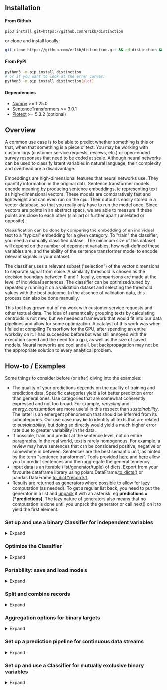 
## Installation

#### From Github
```bash
pip3 install git+https://github.com/er1kb/distinction
```
or clone and install locally:
```bash
git clone https://github.com/er1kb/distinction.git && cd distinction && pip3 install .
```

#### From PyPI
```bash
python3 -m pip install distinction
# or if you want to look at the error curves:
python3 -m pip install distinction[plot]
```

#### Dependencies
* [Numpy](https://numpy.org/) >= 1.25.0
* [SentenceTransformers](https://sbert.net/) >= 3.0.1
* [Plotext](https://github.com/piccolomo/plotext) >= 5.3.2 (optional)


## Overview
A common use case is to be able to predict whether something is this or that, when that something is a piece of text. You may be working with custom logs (customer service requests, reviews, etc.) or open-ended survey responses that need to be coded at scale. Although neural networks can be used to classify latent variables in natural language, their complexity and overhead are a disadvantage. 

Embeddings are high-dimensional features that neural networks use. They quantify information in the original data. Sentence transformer models encode meaning by producing sentence embeddings, ie representing text as high-dimensional vectors. These models are comparatively fast and lightweight and can even run on the cpu. Their output is easily stored in a vector database, so that you really only have to run the model once. Since vectors are points in an abstract space, we are able to measure if these points are close to each other (similar) or further apart (unrelated or opposite). 

Classification can be done by comparing the embedding of an individual text to a "typical" embedding for a given category. To "train" the classifier, you need a manually classified dataset. The minimum size of this dataset will depend on the number of dependent variables, how well-defined these variables are, and the ability of the sentence transformer model to encode relevant signals in your dataset. 

The classifier uses a relevant subset ("selection") of the vector dimensions to separate signal from noise. A similarity threshold is chosen as the decision boundary between 0 and 1. Ideally, comparisons are made at the level of individual sentences. The classifier can be optimized/tuned by repeatedly running it on a validation dataset and selecting the threshold values with the best outcome. In the absence of validation data, this process can also be done manually.

This tool has grown out of my work with customer service requests and other textual data. The idea of semantically grouping texts by calculating centroids is not new, but we needed a framework that would fit into our data pipelines and allow for some optimization. A catalyst of this work was when I failed at compiling Tensorflow for the GPU, after spending an entire workday on it. I had succeeded before but was still annoyed with the execution speed and the need for a gpu, as well as the size of saved models. Neural networks are cool and all, but backpropagation may not be the appropriate solution to every analytical problem. 


## How-to / Examples

Some things to consider before (or after) diving into the examples: 
* The quality of your predictions depends on the quality of training and prediction data. Specific categories yield a lot better prediction error than general ones. Use categories that are somewhat coherently expressed and not too broad. For example, _recycling_ and _energy\_consumption_ are more useful in this respect than _sustainability_. The latter is an emergent phenomenon that should be inferred from its subcategories. Our use case may be to identify all texts that are related to _sustainability_, but doing so directly would yield a much higher error rate due to greater variability in the data. 
* If possible, train and predict at the sentence level, not on entire paragraphs. In the real world, text is rarely homogenous. For example, a review may have sentences that can be considered positive, negative or somewhere in between. Sentences are the best semantic unit, as hinted by the term "sentence transformer". Tools provided [here](#split-and-combine-records) and [here](#set-up-a-prediction-pipeline-for-continuous-data-streams) allow you to predict sentences and then aggregate the general tendency. 
* Input data is an iterable (list/generator/tuple) of dicts. Export from your favourite dataframe library using polars.DataFrame.[to\_dicts()](https://docs.pola.rs/api/python/stable/reference/dataframe/api/polars.DataFrame.to_dicts.html) or pandas.DataFrame.[to\_dict('records')](https://pandas.pydata.org/docs/reference/api/pandas.DataFrame.to_dict.html).
* Results are returned as generators where possible to allow for lazy computation (as needed). To get a regular list back, you need to put the generator in a list and [unpack](https://www.geeksforgeeks.org/convert-generator-object-to-list-in-python/) it with an asterisk, eg __predictions = [\*predictions]__. The lazy nature of generators also means that no computation is done until you unpack the generator or call next() on it to yield the first element. 



### Set up and use a binary Classifier for independent variables

<details>
<summary>Expand</summary>

This is our training data, a small sample of 21 manually coded short sentences. Notice the "suggestion" variable is formatted as strings, eg with quotation marks, so we need to do some data cleaning to get the counts. This is really the only time we should have to use the helper function _ones_to_int()_ directly. As the need for int conversion is a common scenario, especially in a dynamically typed language, the conversion will always be done automatically when you add data to the classifier. 

```python
from distinction import Classifier, count_used_keys, ones_to_int

data = [
    { "id": 0,  "message": "Greatest burgers I ever tasted", "positive": 1, "suggestion": "0", "taste": 1, "service": 0 },
    { "id": 1,  "message": "Your fries could be a bit more salty", "positive": 0, "suggestion": "1", "taste": 1 },
    { "id": 2,  "message": "Good service at the drive-in, those people should be given a raise", "positive": 1, "suggestion": 0, "taste": 0, "service": 1 },
    { "id": 3,  "message": "This is spam", "spam": 1 },
    { "id": 4,  "message": "I've never tasted such awful fries", "positive": 0, "suggestion": "0", "taste": 1, "service": 0 },
    { "id": 5,  "message": "Thanks for helping me to get around with my wheelchair!", "positive": 1, "suggestion": "0", "taste": 0, "service": 1 },
    { "id": 6,  "message": "Maybe upgrade your burger buns, the current ones are dry and boring", "positive": 0, "suggestion": "1", "taste": 1, "service": 0 },
    { "id": 7,  "message": "Is this how you handle your customers?", "positive": 0, "suggestion": "0", "taste": 0, "service": 1 },
    { "id": 8,  "message": "The salad tasted a bit different, I think you should put some oil on it.", "positive": 0, "suggestion": "1", "taste": 1, "service": 0 },
    { "id": 9,  "message": "This is the best place in town, and the staff are customer-oriented", "positive": 1, "suggestion": "0", "taste": 0, "service": 1 },
    { "id": 10, "message": "Too much pepper, please tell your chef to be more conservative with the seasoning", "positive": 0, "suggestion": "1", "taste": 1, "service": 0 },
    { "id": 11, "message": "I appreciate your help", "positive": 1, "suggestion": "0", "taste": 0, "service": 1 },
    { "id": 12, "message": "I think you should install security cameras on the parking lot", "positive": 0, "suggestion": "1", "taste": 0, "service": 0 },
    { "id": 13, "message": "I don't like their french fries, but the burgers are ok and the staff are usually helpful", "positive": 0, "suggestion": "0", "taste": 1, "service": 1 },
    { "id": 14, "message": "There should be more suitable options for vegans who are also keto and paleo crossfitters!", "positive": 0, "suggestion": "1", "taste": 0, "service": 1 },
    { "id": 15, "message": "Big Burger is trying to POISON us all with vegetable oils", "positive": 0, "suggestion": "0", "taste": 0, "service": 1 },
    { "id": 16, "message": "I complained about my burger and got a new one with just the right amount of seasoning - great customer service!", "positive": 1, "suggestion": "0", "taste": 1, "service": 1 },
    { "id": 17, "message": "Poor excuse for an establishment, why don't you just shut down?", "positive": 0, "suggestion": "1", "taste": 0, "service": 1 },
    { "id": 18, "message": "Great food, great location", "positive": 1, "suggestion": "0", "taste": 1, "service": 0 },
    { "id": 19, "message": "More spam", "positive": 0, "suggestion": "0", "taste": 0, "service": 0, "spam": 1 },
    { "id": 20, "message": "Great service, but not so great food", "positive": 1, "suggestion": "1", "taste": 1, "service": 1 }
]

binary_variables = 'positive suggestion taste service spam'.split()
data = [*ones_to_int(data, keys = binary_variables)] # Convert strings to int - this is done automatically by the classifier later on
print(count_used_keys(data, ignore = 'id message'))
```

Counts of targets in the training data:
```python
{'positive': 8, 'suggestion': 8, 'spam': 2, 'taste': 10, 'service': 11}
```

#### Classifier from training\_data - raw text 

<details>
<summary>Initiate and train the classifier</summary>

First step is to define the classifier. Using a dict for keyword arguments means the arguments are reusable. We tell the classifier which columns are binary variables (targets). A confounder is a special kind of target, as it cannot be anything else. In this example, we don't want spam messages to taint our customer service statistics. 
The train() method below calls the sentence transformer to encode the texts, then calculates the centroids of each target and finally ranks the features (embedding dimensions) by relevance. 
<br><br>
If your text is not in English, remember to use another __model__ from the [Huggingface model hub](https://huggingface.co/models?pipeline_tag=sentence-similarity&sort=downloads) that speaks your language. There are language-specific and multilingual ones to choose from. A model that doesn't understand your language will still produce results, although they won't make much sense. 

```python

kwargs = {
    'targets': 'positive suggestion taste service'.split(),
    'confounders': ['spam'],
    'id_columns': ['id'],
    'text_column': 'message',
    'default_selection': 0.05,
    'model': 'sentence-transformers/all-MiniLM-L6-v2'
}

C = Classifier(**kwargs)
C.train(data)

```

</details>



<details>
<summary>Predict</summary>


Let's try to classify a couple of new texts. This is just using default parameters: looking at 5% (=39) of the 768 embedding dimensions and classifying something as 1 if the similarity with its centroid is at least 0.5. The sample size of this example is too small to reliably [optimize](#optimize-the-classifier) the classifier.
```python
predictions = [*C.predict([{"message": "I really like the taste of these burgers."},
                          {"message": "The staff was really helpful"},
                          {"message": "This is definitely spam"}
                          ])]
for p in predictions:
    print(p)
```

These results are ok given the small sample size and lack of optimization, although the first one should have been classified as positive. Notice the third sample is spam and has all other targets set to 0, since _spam_ was declared to be a confounding variable. 
```bash
{'message': 'I really like the taste of these burgers.', 'positive': 0, 'service': 0, 'suggestion': 0, 'taste': 1, 'spam': 0}
{'message': 'The staff was really helpful', 'positive': 1, 'service': 1, 'suggestion': 0, 'taste': 0, 'spam': 0}
{'message': 'This is definitely spam', 'positive': 0, 'service': 0, 'suggestion': 0, 'taste': 0, 'spam': 1}
```


For this example, we can also run predict on the original data. Using training data to validate a model is considered bad practice because of the obvious risk of overfitting, but the results below still tell us that the classifier has picked up some relevant signals. 

```python
predictions = [*C.predict(data)]
print(f"{'PREDICTIONS':<40}TEXT")
for p in predictions:
    print(f"{', '.join([k for k,v in p.items() if k in (kwargs['targets'] + kwargs['confounders']) and v == 1]):40}{p['message']}")
```


```
PREDICTIONS                             TEXT
positive, taste                         Greatest burgers I ever tasted
suggestion, taste                       Your fries could be a bit more salty
positive, service                       Good service at the drive-in, those people should be given a raise
spam                                    This is spam
taste                                   I've never tasted such awful fries
positive, service                       Thanks for helping me to get around with my wheelchair!
suggestion, taste                       Maybe upgrade your burger buns, the current ones are dry and boring
positive, service                       Is this how you handle your customers?
suggestion, taste                       The salad tasted a bit different, I think you should put some oil on it.
positive, service                       This is the best place in town, and the staff are customer-oriented
suggestion, taste                       Too much pepper, please tell your chef to be more conservative with the seasoning
positive, service                       I appreciate your help
suggestion                              I think you should install security cameras on the parking lot
service, taste                          I don't like their french fries, but the burgers are ok and the staff are usually helpful
service, suggestion, taste              There should be more suitable options for vegans who are also keto and paleo crossfitters!
service, taste                          Big Burger is trying to POISON us all with vegetable oils
positive, service, taste                I complained about my burger and got a new one with just the right amount of seasoning - great customer service!
service                                 Poor excuse for an establishment, why don't you just shut down?
positive, taste                         Great food, great location
spam                                    More spam
positive, service, suggestion, taste    Great service, but not so great food
```

</details>



<details>
<summary>Validate</summary>
<br>

If there is validation data with the right answers, you can assess model performance using _predict(..., validation = True)_. For this example, we're going to cheat by re-using the training data listed above. The _Classifier.error()_ method will print the error by target variable. Validation also produces a list of prediction errors per row stored at _Classifier.error\_rate\_by\_row_. In the code below, note the [generator unpacking](https://www.geeksforgeeks.org/convert-generator-object-to-list-in-python/) of the prediction results to force the computation and produce the error rate. 
```python
_ = [*C.predict(data, validation = True)]
C.error()
```

As expected, we get an artificially low error rate since the model is overfitted to our training data. Rows 14 and 15 were predicted as taste. You could argue these messages are food related (keto/paleo and vegetable oils respectively), even though they were not manually coded as such. 

```bash
TARGETS             OVERALL             FALSE POSITIVE      FALSE NEGATIVE      THRESHOLD
----------------------------------------------------------------------------------------------------
positive            0.05                0.05                0.0                 0.5
service             0.0                 0.0                 0.0                 0.5
suggestion          0.05                0.0                 0.05                0.5
taste               0.1                 0.1                 0.0                 0.5

CONFOUNDERS         OVERALL             FALSE POSITIVE      FALSE NEGATIVE      THRESHOLD
----------------------------------------------------------------------------------------------------
spam                0.0                 0.0                 0.0                 0.5
```

</details>




#### Classifier from training\_data - pre-encoded

<details>
<summary>Expand</summary>
<br>

Although sentence transformers are fast compared to other neural networks, the encoding of text is the most time consuming part of the Classifier model and especially for large datasets. For the training stage, you can get around this by using a smaller sample. Another obvious way to save time and computation is if you have pre-existing embeddings in a vector database, such as [Elasticsearch](https://www.elastic.co/). You can then skip the encoding altogether by calling _train()_ and/or _predict()_ with the argument _pre\_encoded = True_. Ideally, you should never have to encode text more than once in a data pipeline. When using existing vectors, you need to specify _vector\_column_ instead of _text\_column_. These two sources are kept separate to allow for use cases where both raw text and embeddings are processed.  

In the following example, we encode the training data outside of the Classifier, but then we go back to using raw text from the prediction data. For raw text, use the _text\_column_ argument (if omitted, the default value being "text"). For vectors, use __either__ the _text\_column_ or the optional _vector\_column_ argument. The reason these two arguments exist side by side is you might want to predict using vectors while at the same time concatenating text - more on this in the section on pipelines. 
The code below uses an optional [pytorch](https://github.com/pytorch/pytorch) check to run the sentence transformer on the GPU. 

```python
from distinction import Classifier
from sentence_transformers import SentenceTransformer
import torch

device = torch.device('cuda' if torch.cuda.is_available() else 'cpu')
print('Using device:', device)

model = SentenceTransformer(model_name_or_path = 'sentence-transformers/all-MiniLM-L6-v2',
                            device = device,
                            tokenizer_kwargs = {'clean_up_tokenization_spaces': True}) # this setting gets rid of a warning in Transformers 4.45.1

training_data = [dict(text='I am the great Cornholio', beavis=1), 
                 dict(text='I have seen the top of the mountain, and it is good', beavis=0)]

vectors = model.encode([r['text'] or '' for r in training_data], show_progress_bar = False)

for i,_ in enumerate(training_data):
    training_data[i]['vector'] = vectors[i] # Merge sentence embeddings into the original data


C = Classifier(text_column = 'vector', show_progress_bar = False) # Set to read encoded "text" for prediction. Optionally use vector_column = 'vector' instead, if you want to. 
C.train(training_data, pre_encoded = True) # Tell the classifier that the text column is an embedding

# Let's assume the prediction data is supplied as raw text
C.text_column = 'text' # Set to read proper text from the "text" column, as we predict with pre_encoded = False on the next line
results = C.predict([dict(text = 'I am Cornholio!')], pre_encoded = False)
print(next(results))
```

Output:
```bash
❯ python3 pre_encoded.py
Using device: cuda
Done encoding prediction data

{'text': 'I am Cornholio!', 'beavis': 1}
```


</details>

</details>



### Optimize the Classifier

<details>
<summary>Expand</summary>

This section can be run with the data and settings from the restaurant reviews example [above](#set-up-and-use-a-binary-classifier-for-independent-variables). Again, we will have to re-use the training data for the purpose of demonstration. The very small sample size means less chance of convergence, meaning the results are somewhat sketchy if not useless. Tuning the model uses repeated validation, which means the prediction data has to contain the right answers. 

Currently, the optimal similarity cutoff is determined to be the sweetspot between type 1 and type 2 errors. Minimizing the overall error works well for most targets, but for rare ones the model will just assign 0 to everything to achieve the best accuracy. The concept of [_imbalanced datasets_](https://discuss.pytorch.org/t/model-predictions-are-all-tensors-full-of-zeros/155381/11) is a known problem even for neural networks. Minimizing the difference between false positive and false negative rates does not yield the absolute minimum error, but it does seem to avoid having the model apply the null hypothesis to everything. It's on my todo list to improve on this, by putting some constraint on the optimization. In the meantime, you can use the plotting function to see whether there is room for improvement or not. 


<details>
<summary>Tune similarity</summary>
<br>

To find an estimate of the optimal similarity threshold, run the __Classifier.tune()__ method with default settings. The simulation will abort for each target when finding the optimal value, if not using plots (explained below), hence you might see the computation speed up towards the end. 

```python
C = Classifier(**kwargs)
C.train(data)
C.tune(data) # Tuning similarity within the default range of 0.01 - 1 in 0.01 increments, until optimal values are found

```

</details>

<details>
<summary>Tune selection</summary>
<br>

Add the argument __param\_name = 'selection'__ to the __Classifier.tune()__ method. To speed up the process, reduce the range with __param\_range = (start, stop, step)__. In this example, experience tells me the optimal value is somewhere in the range of 0.01 - 0.2 and so we don't have to spend time looking beyond that. You estimate one parameter at a time, hence the two separate calls to __tune()__. Only the first call needs to provide data to the Classifier. 

```python
C = Classifier(**kwargs)
C.train(data)
C.tune(data) # Tuning similarity within the default range of 0.01 - 1 in 0.01 increments
C.tune(param_name = 'selection', param_range = (0.01, 0.2, 0.01)) # Tuning selection within a reduced range, re-uses data from the previous call
```
</details>

<details>
<summary>Tune with plots</summary>
<br>

To plot the error curve, set __plot = True__. This requires external library [Plotext](https://github.com/piccolomo/plotext). Plots will be written to individual .html files in the _plots_ subfolder under your working directory. When plotting, the simulation will not end prematurely as it has to run through the entire range. You can still work in a reduced range with __param\_range__. 

```python
C.tune(data, plot = True) # Tuning similarity in the range of 0.01 - 1 in 0.01 increments and plotting the error curves
```
</details>


<details>
<summary>Use optimized criteria from tune()</summary>
<br>

Since __Classifier.tune()__ is a class method, the resulting "__criteria__" is saved to the class object. It's easy enough to export if you need to. 
```python
C = Classifier(**kwargs)
C.train(data)
C.tune(data) # Tuning similarity within the default range of 0.01 - 1 in 0.01 increments
C.tune(param_name = 'selection', param_range = (0.01, 0.2, 0.01)) # Tuning selection within a reduced range, re-uses data from the previous call
print(C.criteria)
```

This is the output. Again, only for the purpose of demonstration as it does not converge given the small sample size. 
```python
{'positive': {'similarity': 0.14, 'selection': 0.01}, 'service': {'similarity': 0.01, 'selection': 0.01}, 'suggestion': {'similarity': 0.37, 'selection': 0.04}, 'taste': {'similarity': 0.8, 'selection': 0.01}, 'spam': {'similarity': 1.0, 'selection': 0.01}}
```

</details>

<details>
<summary>Manually setting the thresholds</summary>
<br>

The concept of tuning the model relies on a validation dataset to compare the predictions with. If there is no validation data, you can optionally re-use the training data with the risk of overfitting. As a last resort however, you can also _predict_ the raw similarities, then sort the results descending with your favourite [spreadsheet software](https://github.com/saulpw/visidata), read the texts and manually identify the decision boundary. As you scroll through the results, there will be a dropoff point where texts are no longer relevant to the category of interest. You will need to consider both type 1 and type 2 errors (false positive and false negative respectively). Whether you want to minimize one of these or both will depend on your particular use case: "There are no solutions, only trade-offs". 

Exporting similarities:
```python
C = Classifier(**kwargs)
[*C.train(training_data)]
similarities = [*C.predict(prediction_data, discrete = False)] # Save similarities to variable
C.write_csv('my_similarities.csv', discrete = False) # Write similarities to disk
```

Using custom thresholds:
```python
custom_thresholds = { 'target1': { 'similarity': 0.64, 'selection': 0.1 }, 
                      'target2': { 'similarity': 0.7 }, # target2 uses the default selection
                      'target3': { 'selection': 0.2 } } # target3 uses the default cutoff (similarity)
kwargs = { 'targets': 'target1 target2 target3'.split(),
           'criteria': custom_thresholds }

C = Classifier(**kwargs)
print(C)
```

Output:
```bash
❯ python3 testrun4.py
Classifier(model='sentence-transformers/all-MiniLM-L6-v2', text_column='text', targets=['target1', 'target2', 'target3'], id_columns=[], confounders=[], ignore=[], default_selection=0.01, default_cutoff=0.5, criteria={'target1': {'similarity': 0.64, 'selection': 0.1}, 'target2': {'similarity': 0.7}, 'target3': {'selection': 0.2}}, mutually_exclusive=False, n_decimals=2, n_dims=384, trust_remote_code=False, show_progress_bar=True)
```


</details>

</details>


### Portability: save and load models

<details>
<summary>Expand</summary>

Saved models are typically a few kilobytes on disk. At the time of writing, only the training stage is saved. If you tune the model, the resulting __criteria__ will have to be stored elsewhere, eg in your python code. 

Saving:

```python
C = Classifier(**kwargs)
C.train(data)
C.to_npz('my_saved_model_file')
```

Loading:
```python
C = Classifier(**kwargs) # Initiate a new classifier
C.from_npz('my_saved_model_file') # Skip the training step by loading the previously trained parameters from disk
predictions = [*C.predict(some_new_data)]
```
</details>



### Split and combine records

<details>
<summary>Expand</summary>

Sentences are units of meaning, so splitting text into sentences will improve our predictions. If there is little punctuation in the text however, you may split by a fixed number of tokens and optionally with some overlap. These use cases are described below. The token splitting uses [regular expressions](https://docs.python.org/3/library/re.html) and word boundaries (\\b).

```python
from distinction import Classifier, split_records, combine_records

example_text = [{'text': 'This is the first sentence. Is this the second? Sentence number 3', 'binary_variable': 1},
                {'text': 'This text is a single sentence.', 'binary_variable': 0}] 
```
Note: in the code above we are hard-coding a binary variable from the start, where you would otherwise use the classifier for one or more targets once the text has been split. 

<details open>
<summary>Default settings</summary>
<br>

#### Split
By default, texts are split into sentences and then split into chunks when the sentence exceeds 384 tokens (the maximum for current sentence transformer models). The chunks are numbered by chunk\_id, with the last one being -1. These default settings should be used for semantic classifier pipelines, although a couple of other parameters are available to tamper with. 

__Note__: _split()_ assumes your data is not pre-encoded vectors. You cannot split an embedding the way you would split raw text. By the same token, _combine()_ automatically drops the vector column. 

```python
sentences = [*split_records(example_text)]
for sentence in sentences:
    print(sentence)
```

```bash
{'text': 'This is the first sentence. ', 'binary_variable': 1, 'doc_id': 0, 'sentence_id': 0}
{'text': 'Is this the second? ', 'binary_variable': 1, 'doc_id': 0, 'sentence_id': 1}
{'text': 'Sentence number 3', 'binary_variable': 1, 'doc_id': 0, 'sentence_id': 2}
{'text': 'This text is a single sentence.', 'binary_variable': 0, 'doc_id': 1, 'sentence_id': 0}
```

#### Combine

```python
results = [*combine_records(sentences, binary_targets = ['binary_variable'])]
for result in results:
    print(result)
```

Back to the original shape, with a document\_id added. 
```bash
{'doc_id': 0, 'text': 'This is the first sentence. Is this the second? Sentence number 3', 'binary_variable': 1}
{'doc_id': 1, 'text': 'This text is a single sentence.', 'binary_variable': 0}
```

</details>


<details>
<summary>Max sequence length</summary>
<br>

#### Split
If needed, you can set a different max number of tokens. Since whitespace and punctuation count as tokens, set max\_sequence\_length to double the number of words you want. This can also be used to produce n-grams. The two examples below differ with respect to the argument __per\_sentence__. 

##### Option 1: Fixed number of tokens
```python
sentences = [*split_records(example_text, per_sentence = False, max_sequence_length = 8)]
for sentence in sentences:
    print(sentence)
```

```bash
{'text': 'This is the first', 'binary_variable': 1, 'doc_id': 0, 'sentence_id': 0}
{'text': ' sentence. Is this the', 'binary_variable': 1, 'doc_id': 0, 'sentence_id': 1}
{'text': ' second? Sentence number 3', 'binary_variable': 1, 'doc_id': 0, 'sentence_id': 2}
{'text': '', 'binary_variable': 1, 'doc_id': 0, 'sentence_id': 3}
{'text': 'This text is a', 'binary_variable': 0, 'doc_id': 1, 'sentence_id': 0}
{'text': ' single sentence.', 'binary_variable': 0, 'doc_id': 1, 'sentence_id': 1}
```

##### Option 2: Max number of tokens per sentence
```python
sentences = [*split_records(example_text, per_sentence = True, max_sequence_length = 8)]
for sentence in sentences:
    print(sentence)
```

```bash
{'text': 'This is the first', 'binary_variable': 1, 'doc_id': 0, 'sentence_id': 0, 'chunk_id': 0}
{'text': ' sentence. ', 'binary_variable': 1, 'doc_id': 0, 'sentence_id': 0, 'chunk_id': -1}
{'text': 'Is this the second', 'binary_variable': 1, 'doc_id': 0, 'sentence_id': 1, 'chunk_id': 0}
{'text': '? ', 'binary_variable': 1, 'doc_id': 0, 'sentence_id': 1, 'chunk_id': -1}
{'text': 'Sentence number 3', 'binary_variable': 1, 'doc_id': 0, 'sentence_id': 2}
{'text': 'This text is a', 'binary_variable': 0, 'doc_id': 1, 'sentence_id': 0, 'chunk_id': 0}
{'text': ' single sentence.', 'binary_variable': 0, 'doc_id': 1, 'sentence_id': 0, 'chunk_id': -1}
```

#### Combine

There are no special considerations for combining records with respect to max\_sequence\_length. The code below uses default settings, as in the previous section. 
```python
results = [*combine_records(sentences, binary_targets = ['binary_variable'])]
for result in results:
    print(result)
```

```bash
{'doc_id': 0, 'text': 'This is the first sentence. Is this the second? Sentence number 3', 'binary_variable': 1}
{'doc_id': 1, 'text': 'This text is a single sentence.', 'binary_variable': 0}
```

</details>

<details>
<summary>Overlap</summary>
<br>

#### Split
An alternative strategy, possibly inferior to splitting by punctuation, is to split text by number of tokens with overlap. The example code below splits the text into chunks of no more than 10 tokens (5 words), with an overlap of 3 tokens (typically 2 words and one whitespace/punctuation). If using the overlap parameter, you must remember to use it when combining the texts back together again (see below). 
```python
sentences = [*split_records(example_text, per_sentence = False, max_sequence_length = 8, overlap = 3)]
for sentence in sentences:
    print(sentence)
```
```bash
{'text': 'This is the first', 'binary_variable': 1, 'doc_id': 0, 'sentence_id': 0}
{'text': 'the first sentence. Is ', 'binary_variable': 1, 'doc_id': 0, 'sentence_id': 1}
{'text': '. Is this the second', 'binary_variable': 1, 'doc_id': 0, 'sentence_id': 2}
{'text': 'the second? Sentence number ', 'binary_variable': 1, 'doc_id': 0, 'sentence_id': 3}
{'text': ' number 3', 'binary_variable': 1, 'doc_id': 0, 'sentence_id': 4}
{'text': 'This text is a', 'binary_variable': 0, 'doc_id': 1, 'sentence_id': 0}
{'text': 'is a single sentence.', 'binary_variable': 0, 'doc_id': 1, 'sentence_id': 1}
{'text': ' sentence.', 'binary_variable': 0, 'doc_id': 1, 'sentence_id': 2}
```

#### Combine

Note the _overlap_ argument below. 
```python
results = [*combine_records(example_text, overlap = 3, binary_targets = ['binary_variable'])]
for result in results:
    print(result)
```

```bash
{'doc_id': 0, 'text': 'This is the first sentence. Is this the second? Sentence number 3', 'binary_variable': 1}
{'doc_id': 1, 'text': 'This text is a single sentence.', 'binary_variable': 0}
```

</details>

</details>


### Aggregation options for binary targets

<details>
<summary>Expand</summary>
<br>

Depending on your use case, you may want to pick up the main tendency of the text or transient themes within it. For example, suggestions might be hidden in a sentence that is part of a longer text, whereas the general sentiment of a text might be better inferred by looking at the entire text. You can control this by how the binary variables are aggregated. 
Let's start with three examples relating to the restaurant reviews example above. The first text has 1 positive sentence, the second one has 2 and in the third one all 3 sentences are predicted to be positive. So which of these texts should we consider positive? 

```python

C = Classifier(**kwargs)
C.targets = ['positive'] # Let's look at one variable only, for brevity
C.train(data)

example_texts = [
    dict(id = 200, message = "Fries are expensive and not that good to be honest. Please do mashed potatoes instead and bigger plates! I am so incredibly happy."),
    dict(id = 201, message = "The location is great. I love the food. I don't like the staff that much."),
    dict(id = 202, message = "Food is nice. Staff is nice. I love it!")
]

split_examples = [*split_records(example_texts, text_column = 'message')]
predictions = [*C.predict(split_examples, discrete = True)]
for p in predictions:
    print(p)
```

```bash
{'doc_id': 0, 'id': 200, 'message': 'Fries are expensive and not that good to be honest. ', 'sentence_id': 0, 'positive': 0, 'spam': 0}
{'doc_id': 0, 'id': 200, 'message': 'Please do mashed potatoes instead and bigger plates! ', 'sentence_id': 1, 'positive': 0, 'spam': 0}
{'doc_id': 0, 'id': 200, 'message': 'I am so incredibly happy.', 'sentence_id': 2, 'positive': 1, 'spam': 0}
{'doc_id': 1, 'id': 201, 'message': 'The location is great. ', 'sentence_id': 0, 'positive': 1, 'spam': 0}
{'doc_id': 1, 'id': 201, 'message': 'I love the food. ', 'sentence_id': 1, 'positive': 1, 'spam': 0}
{'doc_id': 1, 'id': 201, 'message': "I don't like the staff that much.", 'sentence_id': 2, 'positive': 0, 'spam': 0}
{'doc_id': 2, 'id': 202, 'message': 'Food is nice. ', 'sentence_id': 0, 'positive': 1, 'spam': 0}
{'doc_id': 2, 'id': 202, 'message': 'Staff is nice. ', 'sentence_id': 1, 'positive': 1, 'spam': 0}
{'doc_id': 2, 'id': 202, 'message': 'I love it!', 'sentence_id': 2, 'positive': 1, 'spam': 0}
```

Note that __split\_records()__ changes the original data in place, in this case _example\_texts_ (printed again below). The __doc\_id__ key is added to each record, to be able to use this data later on when combining the split records back together. It's not strictly necessary to use the _original\_data_ argument of __combine\_records()__ below, it's just slightly better in terms of computational performance. 
```bash
{'id': 200, 'message': 'Fries are expensive and not that good to be honest. Please do mashed potatoes instead and bigger plates! I am so incredibly happy.', 'doc_id': 0}
{'id': 201, 'message': "The location is great. I love the food. I don't like the staff that much.", 'doc_id': 1}
{'id': 202, 'message': 'Food is nice. Staff is nice. I love it!', 'doc_id': 2}
```


##### Aggregation "any" (default)
```python
results = [*combine_records(predictions, 
                            text_column = 'message', 
                            binary_targets = C.targets, 
                            original_data = example_texts, 
                            aggregation = 'any')]
for result in results:
    print(result)
```

This is the default aggregation strategy, which sets the bar quite low. The first text should not be considered positive. We don't know why the person is happy, although we can assume it has nothing to do with the food. Consider the fact that sometimes people will express irony as well. 
```bash
{'doc_id': 0, 'message': 'Fries are expensive and not that good to be honest. Please do mashed potatoes instead and bigger plates! I am so incredibly happy.', 'positive': 1, 'spam': 0, 'id': 200}
{'doc_id': 1, 'message': "The location is great. I love the food. I don't like the staff that much.", 'positive': 1, 'spam': 0, 'id': 201}
{'doc_id': 2, 'message': 'Food is nice. Staff is nice. I love it!', 'positive': 1, 'spam': 0, 'id': 202}
```


##### Aggregation "most" / "majority"
```python
results = [*combine_records(predictions, text_column = 'message', 
                            binary_targets = C.targets, 
                            original_data = example_texts, 
                            aggregation = 'most')]
for result in results:
    print(result)
```

Looking at the majority of sentences, texts 2 and 3 become positive. 
```bash
{'doc_id': 0, 'message': 'Fries are expensive and not that good to be honest. Please do mashed potatoes instead and bigger plates! I am so incredibly happy.', 'positive': 0, 'spam': 0, 'id': 200}
{'doc_id': 1, 'message': "The location is great. I love the food. I don't like the staff that much.", 'positive': 1, 'spam': 0, 'id': 201}
{'doc_id': 2, 'message': 'Food is nice. Staff is nice. I love it!', 'positive': 1, 'spam': 0, 'id': 202}
```

##### Aggregation "all"
```python
results = [*combine_records(predictions, 
                            text_column = 'message', 
                            binary_targets = C.targets, 
                            original_data = example_texts, 
                            aggregation = 'all')]
for result in results:
    print(result)
```
With the constraint that all sentences have to be 1, only the third text becomes positive. 
```bash
{'doc_id': 0, 'message': 'Fries are expensive and not that good to be honest. Please do mashed potatoes instead and bigger plates! I am so incredibly happy.', 'positive': 0, 'spam': 0, 'id': 200}
{'doc_id': 1, 'message': "The location is great. I love the food. I don't like the staff that much.", 'positive': 0, 'spam': 0, 'id': 201}
{'doc_id': 2, 'message': 'Food is nice. Staff is nice. I love it!', 'positive': 1, 'spam': 0, 'id': 202}
```


##### Aggregation "relative" / "share"
```python
results = [*combine_records(predictions, 
                            text_column = 'message', 
                            binary_targets = C.targets, 
                            original_data = example_texts, 
                            aggregation = 'relative')]
for result in results:
    print(result)

```

After concatenation, the texts are found to be 1/3, 2/3 and 100% positive. 
```bash
{'doc_id': 0, 'message': 'Fries are expensive and not that good to be honest. Please do mashed potatoes instead and bigger plates! I am so incredibly happy.', 'positive': 0.3333333333333333, 'spam': 0.0, 'id': 200}
{'doc_id': 1, 'message': "The location is great. I love the food. I don't like the staff that much.", 'positive': 0.6666666666666666, 'spam': 0.0, 'id': 201}
{'doc_id': 2, 'message': 'Food is nice. Staff is nice. I love it!', 'positive': 1.0, 'spam': 0.0, 'id': 202}
```

##### Aggregation "mutually\_exclusive"

Use this when working with mutually exclusive data. The most common prediction wins. When two or more targets are equally common, the score becomes a tiebreaker. 
The actual code is shown as part of the section on [classifying mutually exclusive data](#set-up-and-use-a-Classifier-for-mutually-exclusive-binary-variables) below. 


</details>


### Set up a prediction pipeline for continuous data streams

<details>
<summary>Expand</summary>

When your model is finalized, you can turn it into an end-to-end prediction function using the _Classifier.to_pipeline()_ method. Provide it with the same keyword arguments used to initiate the Classifier before. The pipeline provides a convenient way to split the text, predict at the sentence level, and then combine the records together again. This code continues from the restaurant reviews example above. 

There are three use cases to consider, with respect to the __pre\_encoded__ argument. 

1. A raw text column is used for prediction. The text is split by sentence and then glued back together again. The original document level data is available to join in when combining the records after prediction. 
2. Pre-encoded vectors are used for prediction. These cannot be split into sentences or chunks like the raw text. It's assumed that these vectors are encoded at the sentence level, meaning they will be combined into coherent texts (using a _doc\_id\_column_ as key) after prediction. If not, set _combine = False_. Vectors are dropped from the output.
3. As #2, except there is also raw text to be combined. Remember the _text\_column_ is dual use: it can point to raw text or a pre-encoded vector. For this edge case, use _pre\_encoded = True_ and the extra argument _raw\_text\_column_. The vector, specified in _text\_column_ will be used for prediction. The raw text column will be glued together, assuming there are id columns in the data. 

<details>
<summary>Case 1: raw text as input</summary>

```python
kwargs = {
    'targets': 'positive suggestion taste service'.split(),
    'confounders': ['spam'],
    'id_columns': ['id'],
    'text_column': 'message',
    'default_selection': 0.05,
    'model': 'sentence-transformers/all-MiniLM-L6-v2',
    'show_progress_bar': False
}

C = Classifier(**kwargs)
C.train(data)
pipeline = C.to_pipeline(**kwargs) # Use the same settings as for the original classifier

new_data = [{"message": "I really love the taste of these burgers. This place is great."},
            {"message": "The staff was really helpful"},
            {"message": "This is definitely spam, even though I mention that the burgers taste good and the staff are helpful."}]

results = pipeline(new_data) # Returns a generator by default
for result in results:
    print(result)
```

```bash
{'doc_id': 0, 'message': 'I really love the taste of these burgers. This place is great.', 'positive': 1, 'service': 0, 'suggestion': 0, 'taste': 1, 'spam': 0}
{'doc_id': 1, 'message': 'The staff was really helpful', 'positive': 1, 'service': 1, 'suggestion': 0, 'taste': 0, 'spam': 0}
{'doc_id': 2, 'message': 'This is definitely spam, even though I mention that the burgers taste good and the staff are helpful.', 'positive': 0, 'service': 0, 'suggestion': 0, 'taste': 0, 'spam': 1}
```

</details>


<details>
<summary>Case 2: embeddings as input</summary>

Below we use embeddings for both training and prediction. 

```python
kwargs = {
    'targets': 'positive suggestion taste service'.split(),
    'confounders': ['spam'],
    'id_columns': ['id'],
    'text_column': 'embedding',
    'default_selection': 0.05
}

model = SentenceTransformer(model_name_or_path = 'sentence-transformers/all-MiniLM-L6-v2',
                            tokenizer_kwargs = {'clean_up_tokenization_spaces': True})

vectors = model.encode([r['message'] or '' for r in data], show_progress_bar = False)

for i,_ in enumerate(data):
    data[i]['embedding'] = vectors[i] # Put embedding into data
    data[i].pop('message') # Remove original text

C = Classifier(**kwargs)
C.train(data, pre_encoded = True)


kwargs.update(dict(pre_encoded = True, doc_id_column = 'id', split = False, combine = True)) 
# pre_encoded is an argument for .to_pipeline() but not to Classifier
pipeline = C.to_pipeline(**kwargs)


new_data = [{"id": 101, "message": "I really love the taste of these burgers. This place is great."},
            {"id": 102, "message": "The staff was really helpful"},
            {"id": 103, "message": "This is definitely spam, even though I mention that the burgers taste good and the staff are helpful."}]

new_vectors = model.encode([r['message'] or '' for r in new_data], show_progress_bar = False)
for i,_ in enumerate(new_data):
    new_data[i]['embedding'] = new_vectors[i]
    new_data[i].pop('message')

predictions = pipeline(new_data) # Returns a generator by default
for p in predictions:
    print(p)
```

```bash
{'id': 101, 'positive': 0, 'service': 0, 'suggestion': 0, 'taste': 1, 'spam': 0}
{'id': 102, 'positive': 1, 'service': 1, 'suggestion': 0, 'taste': 0, 'spam': 0}
{'id': 103, 'positive': 0, 'service': 0, 'suggestion': 0, 'taste': 0, 'spam': 1}
```

</details>


<details>
<summary>Case 3: embeddings as input, raw text as output</summary>

This is very similar to the previous example, except we specify a _text\_column_ for the raw text and put the vector in the _vector\_column_ argument. The vector will be dropped (unless _keep\_vector = True_) and the actual text will be concatenated. 

```python
kwargs = {
    'targets': 'positive suggestion taste service'.split(),
    'confounders': ['spam'],
    'id_columns': ['id'],
    'text_column': 'message',
    'vector_column': 'embedding',
    'default_selection': 0.05
}

model = SentenceTransformer(model_name_or_path = 'sentence-transformers/all-MiniLM-L6-v2',
                            tokenizer_kwargs = {'clean_up_tokenization_spaces': True})

vectors = model.encode([r['message'] or '' for r in data], show_progress_bar = False)

for i,_ in enumerate(data):
    data[i]['embedding'] = vectors[i]

C = Classifier(**kwargs)
C.train(data, pre_encoded = True)


kwargs.update(dict(pre_encoded = True, doc_id_column = 'id', split = False, combine = True)) # pre_encoded is an argument for .to_pipeline() but not to Classifier
pipeline = C.to_pipeline(**kwargs)


new_data = [{"id": 101, "message": "I really love the taste of these burgers. This place is great."},
            {"id": 102, "message": "The staff was really helpful"},
            {"id": 103, "message": "This is definitely spam, even though I mention that the burgers taste good and the staff are helpful."}]

new_vectors = model.encode([r['message'] or '' for r in new_data], show_progress_bar = False)
for i,_ in enumerate(new_data):
    new_data[i]['embedding'] = new_vectors[i]

predictions = pipeline(new_data) # Returns a generator by default
for p in predictions:
    print(p)
```

```bash
{'id': 101, 'message': 'I really love the taste of these burgers. This place is great.', 'positive': 0, 'service': 0, 'suggestion': 0, 'taste': 1, 'spam': 0}
{'id': 102, 'message': 'The staff was really helpful', 'positive': 1, 'service': 1, 'suggestion': 0, 'taste': 0, 'spam': 0}
{'id': 103, 'message': 'This is definitely spam, even though I mention that the burgers taste good and the staff are helpful.', 'positive': 0, 'service': 0, 'suggestion': 0, 'taste': 0, 'spam': 1}
```


</details>


<details>
<summary>Chaining pipelines</summary>

You can use one pipeline after another. Preferrably use the argument _keep\_vector = True_ to avoid the time-consuming step of encoding the text between the pipelines. Only the last pipeline should have _keep\_vector = False_ and _combine = True_ if prediction was done at the sentence level. If both of these arguments are True an exception is raised, as embeddings cannot be concatenated in a meaningful way. 

The example below consists of two separate pipelines. The first one categorizes a document as suggestion and/or taste if __any__ of the constituent sentences are predicted as such. Suggestions might be part of a longer text and not necessarily the main message. The second pipeline looks at the main tendency of the text, where __most__ of the sentences have to be positive or about service for these categories to be applied to the entire document. As the second text consists of one sentence, predictions are the same at the sentence and document levels.

The call to _pipeline\_chain([pipeline1, pipeline2], new\_data)_ is equal to _predictions = pipeline2(pipeline1(new\_data))_ except it's obviously more scalable. 

```python

from distinction import Classifier, count_used_keys, ones_to_int, pipeline_chain

# Omitted code from previous examples

kwargs = {
    'targets': 'positive suggestion taste service'.split(),
    'confounders': ['spam'],
    'id_columns': ['id'],
    'text_column': 'message',
    'vector_column': 'embedding',
    'default_selection': 0.05
}

C = Classifier(**kwargs)
C.train(data, pre_encoded = False)

kwargs.update(dict(keep_vector = True, targets = "suggestion taste".split(), aggregation = 'any', doc_id_column = 'id', split = True, combine = False)) 
# keep_vector makes sure we only need to encode the raw text once (time consuming)
# Split the text into sentences, but do not combine before applying the second pipeline
pipeline1 = C.to_pipeline(**kwargs)

kwargs.update(dict(pre_encoded = True, keep_vector = False, targets = "positive service".split(), aggregation = 'most', doc_id_column = 'id', split = False, combine = True))
# Combine sentences into the original documents, since this is the last prediction step
pipeline2 = C.to_pipeline(**kwargs)

new_data = [{"id": 101, "message": "I really love the taste of these burgers. This place is great."},
            {"id": 102, "message": "The staff was really helpful"},
            {"id": 103, "message": "This is definitely spam, even though I mention that the burgers taste good and the staff are helpful."}]

predictions = pipeline_chain([pipeline1, pipeline2], new_data)

for p in predictions:
    print(p)

```

```bash
{'id': 0, 'message': 'I really love the taste of these burgers. This place is great.', 'positive': 1, 'service': 0, 'suggestion': 0, 'taste': 1, 'spam': 0}
{'id': 1, 'message': 'The staff was really helpful', 'positive': 1, 'service': 1, 'suggestion': 0, 'taste': 0, 'spam': 0}
{'id': 2, 'message': 'This is definitely spam, even though I mention that the burgers taste good and the staff are helpful.', 'positive': 0, 'service': 0, 'suggestion': 0, 'taste': 0, 'spam': 1}
```



</details>



</details>


### Set up and use a Classifier for mutually exclusive binary variables

<details>
<summary>Expand</summary>

The following two examples use external datasets from [Kaggle](https://www.kaggle.com/datasets/). The Classifier is used in the same way as in the previous sections, except we add the argument __mutually\_exclusive = True__. This means only one of the targets can be true (1) and all others are false (0). 

There are no similarity thresholds for this kind of model, as the category with the max similarity is chosen (irrespective of whether these categories are equally well defined). As of this writing, there is also no tuning of "selection", ie how large percentage of the features to use. You will have to experiment. A reasonable assumption is that you will need a larger selection the more targets there are to choose from and the more general these decisions are. For the two analyses below, I settled on 0.5 and 0.65 respectively after some trial-and-error, which is substantially higher than what seems to work best for independent variables (as above). For some analyses, you might even set _default\_selection = 1_ meaning all the features are used, if that turns out to yield the lowest error. 

#### Reviews data

This example uses a subset of the [Reviews](https://www.kaggle.com/datasets/ahmedabdulhamid/reviews-dataset) dataset. Although the accuracy is not that good on individual sentences, after aggregating the result we get a typical accuracy of just below 90 %. This is despite the fact that the model is not trained on individual sentences.  

<details>
<summary>Code</summary>

```python
import sys
import csv
import random

from distinction import Classifier, split_records, combine_records

labels = dict([(0, 'negative'), (1, 'positive')])
reviews_data = list()

with open('TrainingDataNegative.txt', 'r') as f:
    next(f) # skip header row
    for row in f:
        record = { 'text': row.strip(),
                   'negative': 1 }
        reviews_data.append(record)

with open('TrainingDataPositive.txt', 'r') as f:
    next(f) # skip header row
    for row in f:
        record = { 'text': row.strip(),
                   'positive': 1 }
        reviews_data.append(record)

random.shuffle(reviews_data)

training_data = reviews_data[:1000] # Training on the first 1000 rows, multiple sentences
prediction_data = reviews_data[1000:1500] # Predicting/validating on the next 500 rows
split_prediction_data = [*split_records(prediction_data, text_column = 'text')] # Split by sentence

kwargs = {
            'model': 'sentence-transformers/all-MiniLM-L6-v2',
            'text_column': 'text',
            'mutually_exclusive': True,
            'default_selection': 0.5
         }

C = Classifier(**kwargs)
C.train(training_data)

split_predictions = [*C.predict(split_prediction_data, validation = True)]

# n = 5 
# print('\n\n'.join([str(r) for r in split_predictions[:n * 2]]))
# print()
# print('_' * 100)
# print()

predictions = [*combine_records(split_predictions, 
                                text_column = 'text', 
                                original_data = prediction_data,
                                aggregation = 'mutually_exclusive')]

C.error()

for label in "negative positive".split():
    for i,_ in enumerate(predictions):
        if label in predictions[i]: 
            predictions[i]['actual'] = label
            predictions[i].pop(label)

# print(f'First {n} predictions (entire text):')
# print('\n\n'.join(str(record) for record in predictions[:n]))

print()
print('Overall accuracy:')
correct = [p['actual'] == p['predicted'] for p in predictions ]
print(round(sum(correct) / len(predictions), 2))

sys.exit(0)

```

</details>

<details>
<summary>Output</summary>
<br>

The confusion matrix below shows you the rate of misclassification (outside of the diagonal) on individual sentences. Then the overall accuracy is calculated on the original texts after putting them back together. The overall performance is obviously better than the per-sentence prediction, which highlights the value of seeing the bigger picture. 

```bash
❯ time python3 reviews_classification.py
Batches: 100%|██████████████████████████████████████████████████████████| 32/32 [00:01<00:00, 24.50it/s]
Done encoding training data

Batches: 100%|███████████████████████████████████████████████████████| 136/136 [00:00<00:00, 187.75it/s]
Done encoding prediction data


TARGETS             OVERALL             FALSE POSITIVE      FALSE NEGATIVE
----------------------------------------------------------------------------------------------------
negative            0.28                0.2                 0.08
positive            0.27                0.09                0.18


CONFUSION MATRIX
rows: validation/actual, columns: predicted, values sum to 1 (=100%)
Actual/Predicted % (row and column sum resp.) are calculated before rounding
--------------------------------------------------
          negat...  posit...       Actual %
negat...  0.24      0.09           0.33
posit...  0.2       0.49           0.67

Pred. %   0.44      0.58           1


Overall accuracy:
0.88

real	0m7,069s
user	0m8,649s
sys		0m3,801s
```

</details>


#### News data

This next example uses a subset of the [AG's News Corpus](https://www.kaggle.com/datasets/amananandrai/ag-news-classification-dataset) dataset. The typical accuracy is about 84 %. 
Each news article can belong to only one category. There is however some semantic overlap, such as sports metaphors being used for other kinds of news. Consider this title of a _world_ news article: "Rights group slams Iraqi trials". It was predicted to be a _sports_ article with a high degree of certainty. Slamming people is generally associated with contact sports like American football or hockey. The sentence transformer model lacks important contextual understanding of who the actors are in this sentence. 

<details>
<summary>Input</summary>
<br>

```python
import sys
import csv
import random

from distinction import Classifier, split_records, combine_records

labels = dict([(1, 'world'), (2, 'sports'), (3, 'business'), (4, 'science')])
ag_data = list()

with open('train.csv', 'r') as f:
    csvreader = csv.reader(f)
    _ = next(csvreader) # skip header row
    for row in csvreader:
        label = labels.get(int(row[0]))
        record = { 'text': row[2],
                   label: 1 }
        ag_data.append(record)

random.shuffle(ag_data)

training_data = ag_data[:1000] # Training on the first 1000 rows

prediction_data = ag_data[1000:1500] # Predicting/validating on the next 500 rows

split_prediction_data = [*split_records(prediction_data, text_column = 'text')]
print('Number of split sentences #1: ', len(split_prediction_data))
print()
split_prediction_data = [record for record in split_prediction_data if len(record.get('text')) > 10]
print('Number of split sentences #2: ', len(split_prediction_data)) # After filtering texts with > 10 characters
print()

kwargs = {
            'model': 'sentence-transformers/all-MiniLM-L6-v2',
            'text_column': 'text',
            'mutually_exclusive': True,
            'default_selection': 0.65
         }

C = Classifier(**kwargs)
C.train(training_data)

split_predictions = [*C.predict(split_prediction_data, validation = True)]

n = 5 
print('\n\n'.join([str(r) for r in split_predictions[:n * 2]]))
print()
print('_' * 100)
print()

predictions = [*combine_records(split_predictions, 
                                text_column = 'text', 
                                original_data = prediction_data,
                                aggregation = 'mutually_exclusive')]

for topic in "world sports business science".split():
    for i,_ in enumerate(predictions):
        if topic in predictions[i]: 
            predictions[i]['actual'] = topic
            predictions[i].pop(topic)

print(f'First {n} predictions (entire text):')
print('\n\n'.join(str(record) for record in predictions[:n]))

print()
print('Overall accuracy:')
correct = [p['actual'] == p['predicted'] for p in predictions ]
print(sum(correct) / len(predictions))

sys.exit(0)
```
</details>

<details>
<summary>Output</summary>
<br>

A small number of predictions are shown, first at the sentence level and then concatenated back to their original form. 

In the very first sample, Wayne Rooney's arrival at Manchester United was originally and somewhat surprisingly in the _world_ category, although predicted as _sports_ with a score of 0.33. 
The second example with doc\_id = 1 is about arthritis and consists of two sentences. The first sentence is predicted as _science_ with a score of 0.13, which is not a high level of certainty. The second sentence is labelled _business_ with a slightly better score of 0.35. The winner in this case is _business_, which also turns out to be the original label.  


```bash
❯ time python3 ag_split_description.py
Number of split sentences #1:  946

Number of split sentences #2:  857

Batches: 100%|██████████████████████████████████████████████████████████| 32/32 [00:00<00:00, 37.67it/s]
Done encoding training data

Batches: 100%|█████████████████████████████████████████████████████████| 27/27 [00:00<00:00, 147.39it/s]
Done encoding prediction data

{'doc_id': 0, 'sentence_id': 0, 'text': "Wayne Rooney arrives at Man Utd's training ground for a medical ahead of a 25m move from Everton.", 'world': 1, 'predicted': 'sports', 'score': 0.33}

{'business': 1, 'doc_id': 1, 'sentence_id': 0, 'text': 'There are many other treatment options for people with arthritis, and physicians are considering them patient by patient. ', 'predicted': 'science', 'score': 0.13}

{'business': 1, 'doc_id': 1, 'sentence_id': 1, 'text': 'Washington -- Physicians are pulling out their risk-versus-benefit calculators once ', 'predicted': 'business', 'score': 0.35}

{'doc_id': 2, 'science': 1, 'sentence_id': 1, 'text': 'com - A new research station at the bottom of the world may give future Antarctica researchers some special treats, like the ability to live above ground and look out a window.', 'predicted': 'science', 'score': 0.33}

{'doc_id': 3, 'sentence_id': 0, 'text': 'Namibian President Sam Nujoma #39;s chosen successor, Hifikepunye Pohamba, has won a landslide victory with 75 of the vote in the country #39;s third elections since independence, according to official results.', 'world': 1, 'predicted': 'world', 'score': 0.37}

{'business': 1, 'doc_id': 4, 'sentence_id': 0, 'text': 'The planned acquisition of Sears, Roebuck and Co. ', 'predicted': 'business', 'score': 0.48}

{'business': 1, 'doc_id': 4, 'sentence_id': 1, 'text': 'by Kmart Holding Corp. ', 'predicted': 'business', 'score': 0.51}

{'business': 1, 'doc_id': 4, 'sentence_id': 2, 'text': 'highlights a changing retail environment that could soon eliminate the department store as we know it, analysts and consultants said on Friday.', 'predicted': 'business', 'score': 0.38}

{'doc_id': 5, 'science': 1, 'sentence_id': 0, 'text': 'AP - The California Academy of Sciences in Golden Gate Park held a one-of-a-kind yard sale Sunday, offering rock-bottom prices on everything from antique wooden incubators to six-foot-tall prehistoric bird replicas.', 'predicted': 'science', 'score': 0.24}

{'doc_id': 6, 'sentence_id': 0, 'text': 'Federal Labor leader Mark Latham says the Prime Minister needs to face up to the reality that there were no stockpiles of weapons of mass destruction in Iraq.', 'world': 1, 'predicted': 'world', 'score': 0.4}

____________________________________________________________________________________________________

First 5 predictions (entire text):
{'doc_id': 0, 'text': "Wayne Rooney arrives at Man Utd's training ground for a medical ahead of a 25m move from Everton.", 'predicted': 'sports', 'score': [0.33], 'actual': 'world'}

{'doc_id': 1, 'text': 'There are many other treatment options for people with arthritis, and physicians are considering them patient by patient. Washington -- Physicians are pulling out their risk-versus-benefit calculators once ', 'predicted': 'business', 'score': [0.13, 0.35], 'actual': 'business'}

{'doc_id': 2, 'text': 'com - A new research station at the bottom of the world may give future Antarctica researchers some special treats, like the ability to live above ground and look out a window.', 'predicted': 'science', 'score': [0.33], 'actual': 'science'}

{'doc_id': 3, 'text': 'Namibian President Sam Nujoma #39;s chosen successor, Hifikepunye Pohamba, has won a landslide victory with 75 of the vote in the country #39;s third elections since independence, according to official results.', 'predicted': 'world', 'score': [0.37], 'actual': 'world'}

{'doc_id': 4, 'text': 'The planned acquisition of Sears, Roebuck and Co. by Kmart Holding Corp. highlights a changing retail environment that could soon eliminate the department store as we know it, analysts and consultants said on Friday.', 'predicted': 'business', 'score': [0.48, 0.51, 0.38], 'actual': 'business'}

Overall accuracy:
0.836

real	0m6,752s
user	0m6,727s
sys		0m3,597s

```


</details>

</details>
